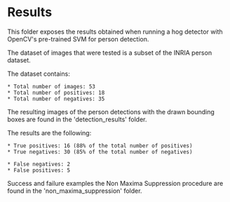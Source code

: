 # Results

This folder exposes the results obtained when running a hog detector with OpenCV's pre-trained SVM for person detection.


The dataset of images that were tested is a subset of the INRIA person dataset.

The dataset contains:

 	* Total number of images: 53
	* Total number of positives: 18
	* Total number of negatives: 35


The resulting images of the person detections with the drawn bounding boxes are found in the 'detection_results' folder.


The results are the following:

	* True positives: 16 (88% of the total number of positives)
	* True negatives: 30 (85% of the total number of negatives)

	* False negatives: 2
	* False positives: 5



Success and failure examples the Non Maxima Suppression procedure are found in the 'non\_maxima_suppression' folder. 

